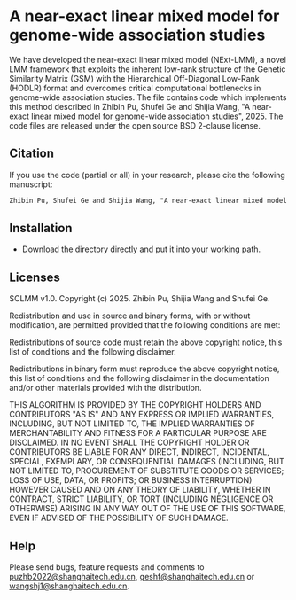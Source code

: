 # A near-exact linear mixed model for genome-wide association studies

We have developed the near-exact linear mixed model (NExt-LMM), a novel LMM framework that exploits the inherent low-rank structure of the Genetic Similarity Matrix (GSM) with the Hierarchical Off-Diagonal Low-Rank (HODLR) format and overcomes critical computational bottlenecks in genome-wide association studies. The file contains code which implements this method described in Zhibin Pu, Shufei Ge and Shijia Wang, "A near-exact linear mixed model for genome-wide association studies", 2025. The code files are released under the open source BSD 2-clause license. 

## Citation
If you use the code (partial or all) in your research, please cite the following manuscript:

```diff
Zhibin Pu, Shufei Ge and Shijia Wang, "A near-exact linear mixed model for genome-wide association studies", 2025.
```

## Installation
+ Download the directory directly and put it into your working path.

## Licenses

SCLMM v1.0. Copyright (c) 2025. Zhibin Pu, Shijia Wang and Shufei Ge.

Redistribution and use in source and binary forms, with or without modification, are permitted provided that the following conditions are met:

Redistributions of source code must retain the above copyright notice, this list of conditions and the following disclaimer.

Redistributions in binary form must reproduce the above copyright notice, this list of conditions and the following disclaimer in the documentation and/or other materials provided with the distribution.

THIS ALGORITHM IS PROVIDED BY THE COPYRIGHT HOLDERS AND CONTRIBUTORS "AS IS" AND ANY EXPRESS OR IMPLIED WARRANTIES, INCLUDING, BUT NOT LIMITED TO, THE IMPLIED WARRANTIES OF MERCHANTABILITY AND FITNESS FOR A PARTICULAR PURPOSE ARE DISCLAIMED. IN NO EVENT SHALL THE COPYRIGHT HOLDER OR CONTRIBUTORS BE LIABLE FOR ANY DIRECT, INDIRECT, INCIDENTAL, SPECIAL, EXEMPLARY, OR CONSEQUENTIAL DAMAGES (INCLUDING, BUT NOT LIMITED TO, PROCUREMENT OF SUBSTITUTE GOODS OR SERVICES; LOSS OF USE, DATA, OR PROFITS; OR BUSINESS INTERRUPTION) HOWEVER CAUSED AND ON ANY THEORY OF LIABILITY, WHETHER IN CONTRACT, STRICT LIABILITY, OR TORT (INCLUDING NEGLIGENCE OR OTHERWISE) ARISING IN ANY WAY OUT OF THE USE OF THIS SOFTWARE, EVEN IF ADVISED OF THE POSSIBILITY OF SUCH DAMAGE.

## Help
Please send bugs, feature requests and comments to puzhb2022@shanghaitech.edu.cn, geshf@shanghaitech.edu.cn or wangshj1@shanghaitech.edu.cn.
